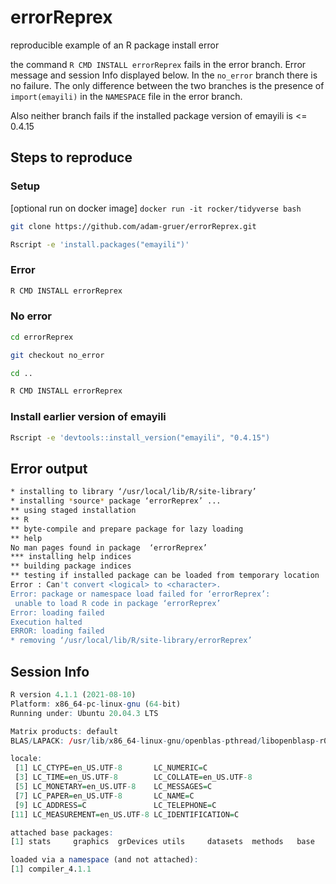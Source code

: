 # errorReprex
reproducible example of an R package install error

the command ```R CMD INSTALL errorReprex``` fails in the error branch. Error message and session Info displayed below.
In the `no_error` branch there is no failure.  The only difference between the two branches is the presence of
`import(emayili)` in the `NAMESPACE` file in the error branch.

Also neither branch fails if the installed package version of emayili is <= 0.4.15

## Steps to reproduce

### Setup

[optional run on docker image] `docker run -it rocker/tidyverse bash`

```sh
git clone https://github.com/adam-gruer/errorReprex.git
```

```sh
Rscript -e 'install.packages("emayili")'
```

### Error
```sh 
R CMD INSTALL errorReprex
```

### No error

```sh 
cd errorReprex
```

```sh
git checkout no_error
```

```sh
cd ..
```

```sh
R CMD INSTALL errorReprex
```

### Install earlier version of emayili

```sh
Rscript -e 'devtools::install_version("emayili", "0.4.15")
```
 


## Error output

```sh
* installing to library ‘/usr/local/lib/R/site-library’
* installing *source* package ‘errorReprex’ ...
** using staged installation
** R
** byte-compile and prepare package for lazy loading
** help
No man pages found in package  ‘errorReprex’
*** installing help indices
** building package indices
** testing if installed package can be loaded from temporary location
Error : Can't convert <logical> to <character>.
Error: package or namespace load failed for ‘errorReprex’:
 unable to load R code in package ‘errorReprex’
Error: loading failed
Execution halted
ERROR: loading failed
* removing ‘/usr/local/lib/R/site-library/errorReprex’

```

## Session Info

```r
R version 4.1.1 (2021-08-10)
Platform: x86_64-pc-linux-gnu (64-bit)
Running under: Ubuntu 20.04.3 LTS

Matrix products: default
BLAS/LAPACK: /usr/lib/x86_64-linux-gnu/openblas-pthread/libopenblasp-r0.3.8.so

locale:
 [1] LC_CTYPE=en_US.UTF-8       LC_NUMERIC=C
 [3] LC_TIME=en_US.UTF-8        LC_COLLATE=en_US.UTF-8
 [5] LC_MONETARY=en_US.UTF-8    LC_MESSAGES=C
 [7] LC_PAPER=en_US.UTF-8       LC_NAME=C
 [9] LC_ADDRESS=C               LC_TELEPHONE=C
[11] LC_MEASUREMENT=en_US.UTF-8 LC_IDENTIFICATION=C

attached base packages:
[1] stats     graphics  grDevices utils     datasets  methods   base

loaded via a namespace (and not attached):
[1] compiler_4.1.1

```
